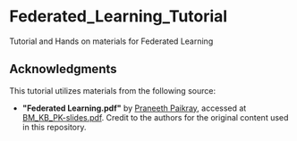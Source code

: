 # Federated_Learning_Tutorial
Tutorial and Hands on materials for Federated Learning



## Acknowledgments

This tutorial utilizes materials from the following source:

- **"Federated Learning.pdf"** by [Praneeth Paikray](https://ppai21.github.io/), accessed at [BM_KB_PK-slides.pdf](https://ppai21.github.io/files/BM_KB_PK-slides.pdf). Credit to the authors for the original content used in this repository.

